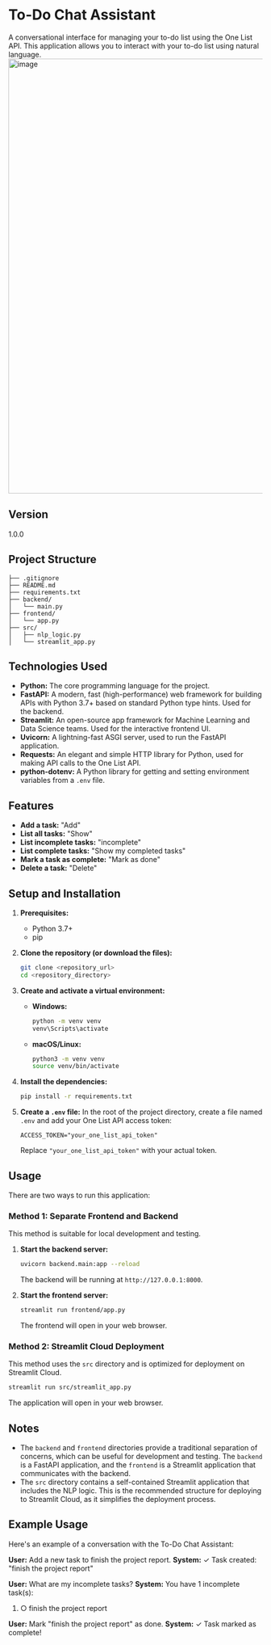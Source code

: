 # To-Do Chat Assistant

A conversational interface for managing your to-do list using the One List API. This application allows you to interact with your to-do list using natural language.
<img width="1898" height="861" alt="image" src="https://github.com/user-attachments/assets/a2f03330-f9e3-421d-828d-52dafdc47a9b" />

## Version

1.0.0

## Project Structure

```
├── .gitignore
├── README.md
├── requirements.txt
├── backend/
│   └── main.py
├── frontend/
│   └── app.py
├── src/
│   ├── nlp_logic.py
│   └── streamlit_app.py
```

## Technologies Used

*   **Python:** The core programming language for the project.
*   **FastAPI:** A modern, fast (high-performance) web framework for building APIs with Python 3.7+ based on standard Python type hints. Used for the backend.
*   **Streamlit:** An open-source app framework for Machine Learning and Data Science teams. Used for the interactive frontend UI.
*   **Uvicorn:** A lightning-fast ASGI server, used to run the FastAPI application.
*   **Requests:** An elegant and simple HTTP library for Python, used for making API calls to the One List API.
*   **python-dotenv:** A Python library for getting and setting environment variables from a `.env` file.

## Features

- **Add a task:** "Add"
- **List all tasks:** "Show"
- **List incomplete tasks:** "incomplete"
- **List complete tasks:** "Show my completed tasks"
- **Mark a task as complete:** "Mark as done"
- **Delete a task:** "Delete"

## Setup and Installation

1.  **Prerequisites:**
    *   Python 3.7+
    *   pip

2.  **Clone the repository (or download the files):**
    ```bash
    git clone <repository_url>
    cd <repository_directory>
    ```

3.  **Create and activate a virtual environment:**
    *   **Windows:**
        ```bash
        python -m venv venv
        venv\Scripts\activate
        ```
    *   **macOS/Linux:**
        ```bash
        python3 -m venv venv
        source venv/bin/activate
        ```

4.  **Install the dependencies:**
    ```bash
    pip install -r requirements.txt
    ```

5.  **Create a `.env` file:**
    In the root of the project directory, create a file named `.env` and add your One List API access token:
    ```
    ACCESS_TOKEN="your_one_list_api_token"
    ```
    Replace `"your_one_list_api_token"` with your actual token.

## Usage

There are two ways to run this application:

### Method 1: Separate Frontend and Backend

This method is suitable for local development and testing.

1.  **Start the backend server:**
    ```bash
    uvicorn backend.main:app --reload
    ```
    The backend will be running at `http://127.0.0.1:8000`.

2.  **Start the frontend server:**
    ```bash
    streamlit run frontend/app.py
    ```
    The frontend will open in your web browser.

### Method 2: Streamlit Cloud Deployment

This method uses the `src` directory and is optimized for deployment on Streamlit Cloud.

```bash
streamlit run src/streamlit_app.py
```

The application will open in your web browser.

## Notes

*   The `backend` and `frontend` directories provide a traditional separation of concerns, which can be useful for development and testing. The `backend` is a FastAPI application, and the `frontend` is a Streamlit application that communicates with the backend.
*   The `src` directory contains a self-contained Streamlit application that includes the NLP logic. This is the recommended structure for deploying to Streamlit Cloud, as it simplifies the deployment process.

## Example Usage

Here's an example of a conversation with the To-Do Chat Assistant:

**User:** Add a new task to finish the project report.
**System:** ✓ Task created: "finish the project report"

**User:** What are my incomplete tasks?
**System:** You have 1 incomplete task(s):
1. ○ finish the project report

**User:** Mark "finish the project report" as done.
**System:** ✓ Task marked as complete!
